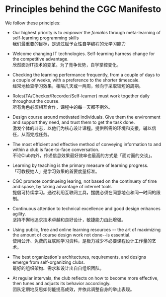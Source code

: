 # Principles behind the CGC Manifesto



We follow these principles:

- Our highest priority is to *empower* the *females*
through meta-learning of self-learning programming skills  
我们最重要的目标，是通过赋予女性自学编程的元学习能力

- Welcome changing IT technologies. Self-learning harness change for 
the competitive advantage.  
欣然面对IT技术的变革。为了竞争优势，自学掌控变化。

- Checking the learning perfermance frequently, from a 
couple of days to a couple of weeks, with a 
preference to the shorter timescale.  
经常地检查学习效果，相隔几天或一两周，倾向于采取较短的周期。

- Roles(TA/Checker/Recorder/Self-learner) must work 
together daily throughout the course.  
所有角色必须相互合作，课程中的每一天都不例外。

- Design course around motivated individuals. 
Give them the environment and support they need, 
and trust them to get the task done.  
激发个体的斗志，以他们为核心设计课程。提供所需的环境和支援，辅以信任，从而完成任务。


- The most efficient and effective method of 
conveying information to and within a club is face-to-face conversation.  
不论Club内外，传递信息效果最好效率也最高的方式是「面对面的交谈」。

- Learning by teaching is the primary measure of learning progress.  
「可教授她人」是学习效果的首要度量标准。

- CGC promote continueing learing, not based on the continuety of time and spase, by taking advantage of internet tools   
提倡可持续学习。通过利用互联网工具，摆脱必须在同意地点和同一时间的限制。

- Continuous attention to technical excellence 
and good design enhances agility.  
坚持不懈地追求技术卓越和良好设计，敏捷能力由此增强。

- Using public, free and online learning resources -- the art of maximizing the amount of course design work not done--is essential.  
使用公开、免费的互联网学习资料，是极力减少不必要课程设计工作量的艺术。

- The best organization's architectures, requirements, and designs 
emerge from self-organizing clubs.  
最好的组织架构、需求和设计出自自组织团队。

- At regular intervals, the club reflects on how 
to become more effective, then tunes and adjusts 
its behavior accordingly.  
团队定期地反思如何能提高成效，并依此调整自身的举止表现。